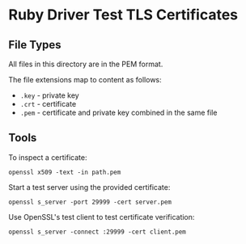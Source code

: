 # Ruby Driver Test TLS Certificates

## File Types

All files in this directory are in the PEM format.

The file extensions map to content as follows:

- `.key` - private key
- `.crt` - certificate
- `.pem` - certificate and private key combined in the same file

## Tools

To inspect a certificate:

    openssl x509 -text -in path.pem

Start a test server using the provided certificate:

    openssl s_server -port 29999 -cert server.pem

Use OpenSSL's test client to test certificate verification:

    openssl s_server -connect :29999 -cert client.pem
